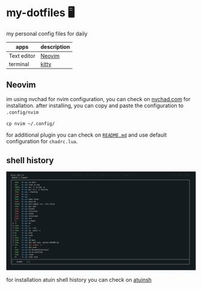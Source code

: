 # my-dotfiles 🖥️
my personal config files for daily

| apps   | description    |
|--------------- | --------------- |
| Text editor   | [Neovim](nvim/) |
| terminal | [kitty](.config/kitty) |

## Neovim

im using nvchad for nvim configuration, you can check on [nvchad.com](https://nvchad.com/) for installation.
after installing, you can copy and paste the configuration to ``.config/nvim``

```
cp nvim ~/.config/
```
for additional plugin you can check on [`README.md`](nvim/README.md) and use default configuration for ``chadrc.lua``.

## shell history

![terminalhis](.github/atuin.png)

for installation atuin shell history you can check on [atuinsh](https://github.com/atuinsh/atuin#install)
